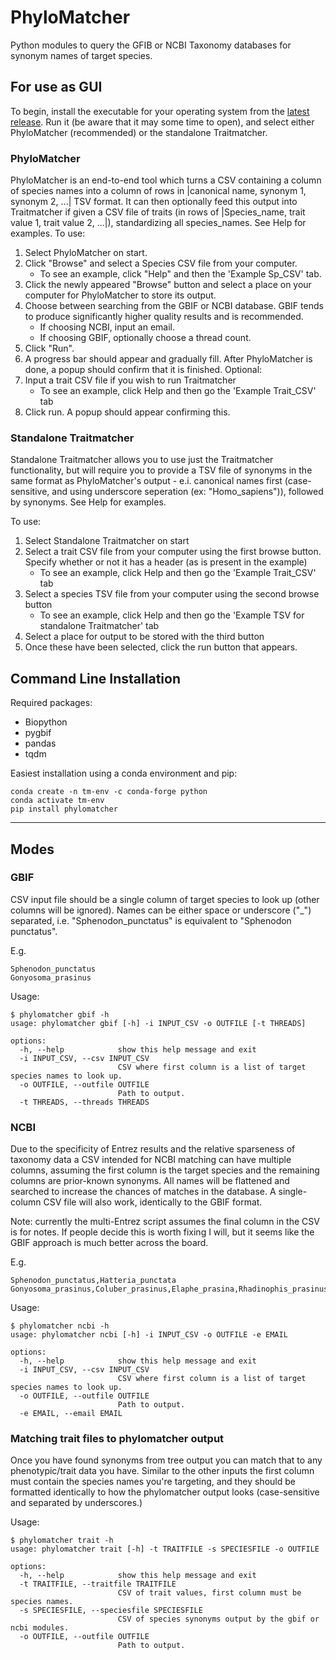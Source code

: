 # PhyloMatcher

Python modules to query the GFIB or NCBI Taxonomy databases for synonym names of target species.

## For use as GUI 

To begin, install the executable for your operating system from the [latest release](https://github.com/Lswhiteh/PhyloMatcher/releases). Run it (be aware that it may some time to open), and select either PhyloMatcher (recommended) or the standalone Traitmatcher. 

### PhyloMatcher 
PhyloMatcher is an end-to-end tool which turns a CSV containing a column of species names into a column of rows in |canonical name, synonym 1, synonym 2, ...| TSV format. It can then optionally feed this output into Traitmatcher if given a CSV file of traits (in rows of |Species_name, trait value 1, trait value 2, ...|), standardizing all species_names. See Help for examples.
To use:

1. Select PhyloMatcher on start.
2. Click "Browse" and select a Species CSV file from your computer.
   - To see an example, click "Help" and then the 'Example Sp_CSV' tab.
3. Click the newly appeared "Browse" button and select a place on your computer for PhyloMatcher to store its output.
4. Choose between searching from the GBIF or NCBI database. GBIF tends to produce significantly higher quality results and is recommended.
   - If choosing NCBI, input an email.
   - If choosing GBIF, optionally choose a thread count.
5. Click "Run".
7. A progress bar should appear and gradually fill. After PhyloMatcher is done, a popup should confirm that it is finished.
Optional:
8. Input a trait CSV file if you wish to run Traitmatcher
   - To see an example, click Help and then go the 'Example Trait_CSV' tab
9. Click run. A popup should appear confirming this.


### Standalone Traitmatcher 
Standalone Traitmatcher allows you to use just the Traitmatcher functionality, but will require you to provide a TSV file of synonyms in the same format as PhyloMatcher's output - e.i. canonical names first (case-sensitive, and using underscore seperation (ex: "Homo_sapiens")), followed by synonyms. See Help for examples.

To use: 
1. Select Standalone Traitmatcher on start
2. Select a trait CSV file from your computer using the first browse button. Specify whether or not it has a header (as is present in the example)
   - To see an example, click Help and then go the 'Example Trait_CSV' tab
3. Select a species TSV file from your computer using the second browse button
    - To see an example, click Help and then go the 'Example TSV for standalone Traitmatcher' tab
5. Select a place for output to be stored with the third button
6. Once these have been selected, click the run button that appears.


## Command Line Installation

Required packages:

- Biopython
- pygbif
- pandas
- tqdm

Easiest installation using a conda environment and pip:

```{bash}
conda create -n tm-env -c conda-forge python
conda activate tm-env
pip install phylomatcher
```

---

## Modes

### GBIF

CSV input file should be a single column of target species to look up (other columns will be ignored). Names can be either space or underscore ("_") separated, i.e. "Sphenodon_punctatus" is equivalent to "Sphenodon punctatus". 

E.g.
```
Sphenodon_punctatus
Gonyosoma_prasinus
```

Usage:

```{bash}
$ phylomatcher gbif -h
usage: phylomatcher gbif [-h] -i INPUT_CSV -o OUTFILE [-t THREADS]

options:
  -h, --help            show this help message and exit
  -i INPUT_CSV, --csv INPUT_CSV
                        CSV where first column is a list of target species names to look up.
  -o OUTFILE, --outfile OUTFILE
                        Path to output.
  -t THREADS, --threads THREADS
```

### NCBI

Due to the specificity of Entrez results and the relative sparseness of taxonomy data a CSV intended for NCBI matching can have multiple columns, assuming the first column is the target species and the remaining columns are prior-known synonyms. All names will be flattened and searched to increase the chances of matches in the database. A single-column CSV file will also work, identically to the GBIF format.

Note: currently the multi-Entrez script assumes the final column in the CSV is for notes. If people decide this is worth fixing I will, but it seems like the GBIF approach is much better across the board.

E.g.

```{text}
Sphenodon_punctatus,Hatteria_punctata
Gonyosoma_prasinus,Coluber_prasinus,Elaphe_prasina,Rhadinophis_prasinus,Rhadinophis_prasina
```

Usage:

```{bash}
$ phylomatcher ncbi -h
usage: phylomatcher ncbi [-h] -i INPUT_CSV -o OUTFILE -e EMAIL

options:
  -h, --help            show this help message and exit
  -i INPUT_CSV, --csv INPUT_CSV
                        CSV where first column is a list of target species names to look up.
  -o OUTFILE, --outfile OUTFILE
                        Path to output.
  -e EMAIL, --email EMAIL
```

### Matching trait files to phylomatcher output

Once you have found synonyms from tree output you can match that to any phenotypic/trait data you have. Similar to the other inputs the first column must contain the species names you're targeting, and they should be formatted identically to how the phylomatcher output looks (case-sensitive and separated by underscores.)

Usage:

```{bash}
$ phylomatcher trait -h
usage: phylomatcher trait [-h] -t TRAITFILE -s SPECIESFILE -o OUTFILE

options:
  -h, --help            show this help message and exit
  -t TRAITFILE, --traitfile TRAITFILE
                        CSV of trait values, first column must be species names.
  -s SPECIESFILE, --speciesfile SPECIESFILE
                        CSV of species synonyms output by the gbif or ncbi modules.
  -o OUTFILE, --outfile OUTFILE
                        Path to output.
```
